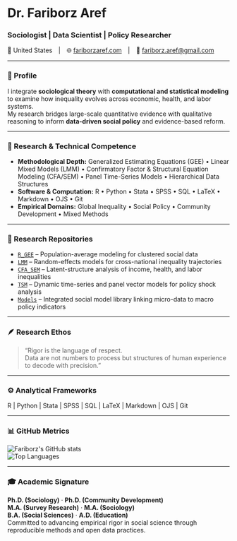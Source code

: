 # Dr. Fariborz Aref  
### Sociologist  |  Data Scientist  |  Policy Researcher  

📍 United States | 🌐 [fariborzaref.com](https://fariborzaref.com) | 📧 fariborz.aref@gmail.com  

---

### 🧭 Profile  
I integrate **sociological theory** with **computational and statistical modeling** to examine how inequality evolves across economic, health, and labor systems.  
My research bridges large-scale quantitative evidence with qualitative reasoning to inform **data-driven social policy** and evidence-based reform.

---

### 🔬 Research & Technical Competence  
- **Methodological Depth:** Generalized Estimating Equations (GEE) • Linear Mixed Models (LMM) • Confirmatory Factor & Structural Equation Modeling (CFA/SEM) • Panel Time-Series Models • Hierarchical Data Structures  
- **Software & Computation:** R • Python • Stata • SPSS • SQL • LaTeX • Markdown • OJS • Git  
- **Empirical Domains:** Global Inequality • Social Policy • Community Development • Mixed Methods

---

### 🧩 Research Repositories  
- [`R_GEE`](https://github.com/fariborzaref/R_GEE) – Population-average modeling for clustered social data  
- [`LMM`](https://github.com/fariborzaref/LMM) – Random-effects models for cross-national inequality trajectories  
- [`CFA_SEM`](https://github.com/fariborzaref/CFA_SEM) – Latent-structure analysis of income, health, and labor inequalities  
- [`TSM`](https://github.com/fariborzaref/TSM) – Dynamic time-series and panel vector models for policy shock analysis  
- [`Models`](https://github.com/fariborzaref/Models) – Integrated social model library linking micro-data to macro policy indicators  

---

### 🪶 Research Ethos  
> “Rigor is the language of respect.  
> Data are not numbers to process but structures of human experience to decode with precision.”  

---

### ⚙️ Analytical Frameworks  
R | Python | Stata | SPSS | SQL | LaTeX | Markdown | OJS | Git  

---

### 📊 GitHub Metrics  
![Fariborz's GitHub stats](https://github-readme-stats.vercel.app/api?username=fariborzaref&show_icons=true&theme=transparent&hide_border=true)  
![Top Languages](https://github-readme-stats.vercel.app/api/top-langs/?username=fariborzaref&layout=compact&theme=transparent&hide_border=true&v=2)

---
### 🎓 Academic Signature  
**Ph.D. (Sociology)** · **Ph.D. (Community Development)**  
**M.A. (Survey Research)** · **M.A. (Sociology)**  
**B.A. (Social Sciences)** · **A.D. (Education)**  
Committed to advancing empirical rigor in social science through reproducible methods and open data practices.
